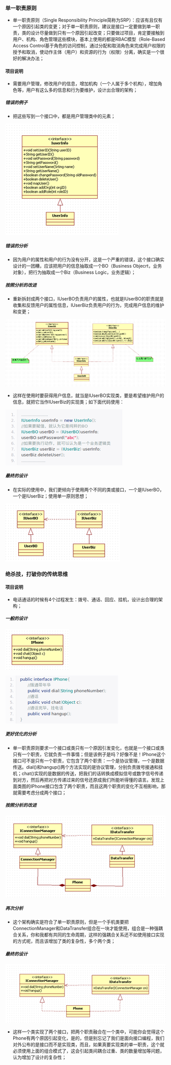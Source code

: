 ### 单一职责原则
+ 单一职责原则（Single Responsibility Principle简称为SRP）：应该有且仅有一个原因引起类的变更；对于单一职责原则，建议是接口一定要做到单一职责，类的设计尽量做到只有一个原因引起改变；只要做过项目，肯定要接触到用户、机构、角色管理这些模块，基本上使用的都是RBAC模型（Role-Based Access Control基于角色的访问控制，通过分配和取消角色来完成用户权限的授予和取消，使动作主体（用户）和资源的行为（权限）分离，确实是一个很好的解决办法；
#### 项目说明
+ 需要用户管理，修改用户的信息，增加机构（一个人属于多个机构），增加角色等，用户有这么多的信息和行为要维护，设计出合理的架构；
##### 错误的例子
+ 把这些写到一个接口中，都是用户管理类中的元素；

![image](https://github.com/ningbaoqi/DesignModeAndFramework/blob/master/gif/pic-1.jpg)

##### 错误的分析
+ 因为用户的属性和用户的行为没有分开，这是一个严重的错误，这个接口确实设计的一团糟，应该把用户的信息抽取成一个BO（Business Objecrt，业务对象），把行为抽取成一个Biz（Business Logic，业务逻辑）；
##### 按照分析的改进
+ 重新拆封成两个接口，IUserBO负责用户的属性，也就是IUserBO的职责就是收集和反馈用户的属性信息，IUserBiz负责用户的行为，完成用户信息的维护和变更；

![image](https://github.com/ningbaoqi/DesignModeAndFramework/blob/master/gif/pic-2.jpg)

+ 这样在使用时要获得用户信息，就当是IUserBO实现类，要是希望维护用户的信息，就把它当作IUserBiz的实现类；如下面代码使用：

![image](https://github.com/ningbaoqi/DesignModeAndFramework/blob/master/gif/pic-3.jpg)

##### 最终的设计
+ 在实际的使用中，我们更倾向于使用两个不同的类或接口，一个是IUserBO，一个是IUserBiz；使用单一原则思想；

![image](https://github.com/ningbaoqi/DesignModeAndFramework/blob/master/gif/pic-4.jpg)

### 绝杀技，打破你的传统思维
#### 项目说明
+ 电话通话的时候有4个过程发生：拨号、通话、回应、挂机，设计出合理的架构；
##### 一般的设计

![image](https://github.com/ningbaoqi/DesignModeAndFramework/blob/master/gif/pic-5.jpg)

![image](https://github.com/ningbaoqi/DesignModeAndFramework/blob/master/gif/pic-6.jpg)

##### 更好优化的分析
+ 单一职责原则要求一个接口或类只有一个原因引发变化，也就是一个接口或类只有一个职责，它就负责一件事情；但是该例子是吗？好像不是！IPhone这个接口可不是只有一个职责，它包含了两个职责：一个是协议管理，一个是数据传送。dial()和hangup()两个方法实现的是协议管理，分别负责拨号接通和挂机；chat()实现的是数据的传送，把我们的话转换成模拟信号或数字信号传递到对方，然后再把对方传递过来的信号还原成我们所能听得懂的语言。发现上面类图的IPhone接口包含了两个职责，而且这两个职责的变化不互相影响，那就需要考虑分成两个接口；

##### 按照分析的改进

![image](https://github.com/ningbaoqi/DesignModeAndFramework/blob/master/gif/pic-7.jpg)

##### 再次分析
+ 这个架构确实是符合了单一职责原则，但是一个手机类要把ConnectionManager和DataTransfer组合在一块才能使用，组合是一种强耦合关系，你和我都有共同的生命周期，这样的强耦合关系还不如使用接口实现的方式呢，而且该增加了类的复杂性，多个两个类；

##### 最终的设计

![image](https://github.com/ningbaoqi/DesignModeAndFramework/blob/master/gif/pic-8.jpg)

+ 这样一个类实现了两个接口，把两个职责融合在一个类中，可能你会觉得这个Phone有两个原因引起变化，是的，但是别忘记了我们是面向接口编程，我们对外公布的是接口而不是实现类，而且，如果真要实现类的单一职责，这个就必须使用上面的组合模式了，这会引起类间耦合过重、类的数量增加等问题，认为增加了设计的复杂性；
